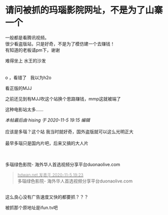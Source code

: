 # 请问被抓的玛瑙影院网址，不是为了山寨一个


一般都是看腾讯视频。<br />
很少看盗版站，只是好奇，不是为了模仿建一个去赚钱！<br />
有知道的老板请pm下，谢谢

难得坐上 水王的沙发<img src="static/image/smiley/default/lol.gif" smilieid="12" border="0" alt="" /> <br />
<br />
<br />
o ，看错了&nbsp; &nbsp;我以为h2o<img src="static/image/smiley/yct/010.gif" smilieid="41" border="0" alt="" /> 

 看正版的MJJ&nbsp;&nbsp;

之前还见到有MJJ吹这个站换个思路赚钱，mmp这就被端了

这种电影站太多……

<i class="pstatus"> 本帖最后由 hising 于 2020-11-5 19:15 编辑 </i><br />
<br />
应该是多瑙？这个站 我当时就好奇，国外盗版就可以这么光明正大<img src="static/image/smiley/default/lol.gif" smilieid="12" border="0" alt="" /><img src="static/image/smiley/default/lol.gif" smilieid="12" border="0" alt="" /><br />
<br />
最早多瑙只是国内片吧，后来又搞的大人片<img id="aimg_sSZ3V" onclick="zoom(this, this.src, 0, 0, 0)" class="zoom" src="https://cdn.jsdelivr.net/gh/hishis/forum-master/public/images/patch.gif" onmouseover="img_onmouseoverfunc(this)" onload="thumbImg(this)" border="0" alt="" />

<br />
<br />
多瑙绿色影院- 海外华人首选视频分享平台duonaolive.com

<div class="quote"><blockquote><font size="2"><a href="https://www.hostloc.com/forum.php?mod=redirect&amp;goto=findpost&amp;pid=9408185&amp;ptid=762916" target="_blank"><font color="#999999">hdwan.net 发表于 2020-11-5 19:23</font></a></font><br />
多瑙绿色影院- 海外华人首选视频分享平台duonaolive.com</blockquote></div><br />
这么良心没有广告速度又快的都要抓？？？

被抓那个原地址是ifun.tv吧
